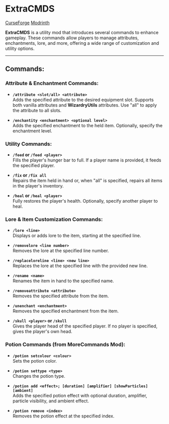 # ExtraCMDS

[CurseForge](https://legacy.curseforge.com/minecraft/mc-mods/extracmds)
[Modrinth](https://modrinth.com/mod/extracmds)

**ExtraCMDS** is a utility mod that introduces several commands to enhance gameplay. These commands allow players to manage attributes, enchantments, lore, and more, offering a wide range of customization and utility options.

---

## Commands:

### Attribute & Enchantment Commands:
- **`/attribute <slot/all> <attribute>`**  
  Adds the specified attribute to the desired equipment slot. Supports both vanilla attributes and **WizardryUtils** attributes. Use "all" to apply the attribute to all slots.
  
- **`/enchantity <enchantment> <optional level>`**  
  Adds the specified enchantment to the held item. Optionally, specify the enchantment level.

### Utility Commands:
- **`/feed` or `/feed <player>`**  
  Fills the player's hunger bar to full. If a player name is provided, it feeds the specified player.
  
- **`/fix` or `/fix all`**  
  Repairs the item held in hand or, when "all" is specified, repairs all items in the player's inventory.

- **`/heal` or `/heal <player>`**  
  Fully restores the player's health. Optionally, specify another player to heal.

### Lore & Item Customization Commands:
- **`/lore <line>`**  
  Displays or adds lore to the item, starting at the specified line.

- **`/removelore <line number>`**  
  Removes the lore at the specified line number.

- **`/replaceloreline <line> <new line>`**  
  Replaces the lore at the specified line with the provided new line.

- **`/rename <name>`**  
  Renames the item in hand to the specified name.

- **`/removeattribute <attribute>`**  
  Removes the specified attribute from the item.

- **`/unenchant <enchantment>`**  
  Removes the specified enchantment from the item.

- **`/skull <player>` or `/skull`**  
  Gives the player head of the specified player. If no player is specified, gives the player's own head.

### Potion Commands (from MoreCommands Mod):
- **`/potion setcolour <colour>`**  
  Sets the potion color.

- **`/potion settype <type>`**  
  Changes the potion type.

- **`/potion add <effect>; [duration] [amplifier] [showParticles] [ambient]`**  
  Adds the specified potion effect with optional duration, amplifier, particle visibility, and ambient effect.

- **`/potion remove <index>`**  
  Removes the potion effect at the specified index.
